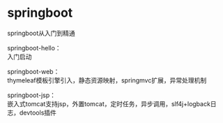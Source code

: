 # springboot
springboot从入门到精通

springboot-hello：<br/>
入门启动<br/>

springboot-web：<br/>
thymeleaf模板引擎引入，静态资源映射，springmvc扩展，异常处理机制<br/>

springboot-jsp：<br/>
嵌入式tomcat支持jsp，外置tomcat，定时任务，异步调用，slf4j+logback日志，devtools插件

